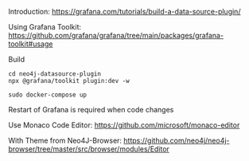Introduction: https://grafana.com/tutorials/build-a-data-source-plugin/

Using Grafana Toolkit: https://github.com/grafana/grafana/tree/main/packages/grafana-toolkit#usage


Build
```
cd neo4j-datasource-plugin
npx @grafana/toolkit plugin:dev -w
```

```
sudo docker-compose up
```

Restart of Grafana is required when code changes



Use Monaco Code Editor: https://github.com/microsoft/monaco-editor

With Theme from Neo4J-Browser: https://github.com/neo4j/neo4j-browser/tree/master/src/browser/modules/Editor